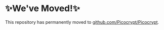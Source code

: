 # ✨We've Moved!✨
This repository has permanently moved to [github.com/Picocrypt/Picocrypt](https://github.com/Picocrypt/Picocrypt).
